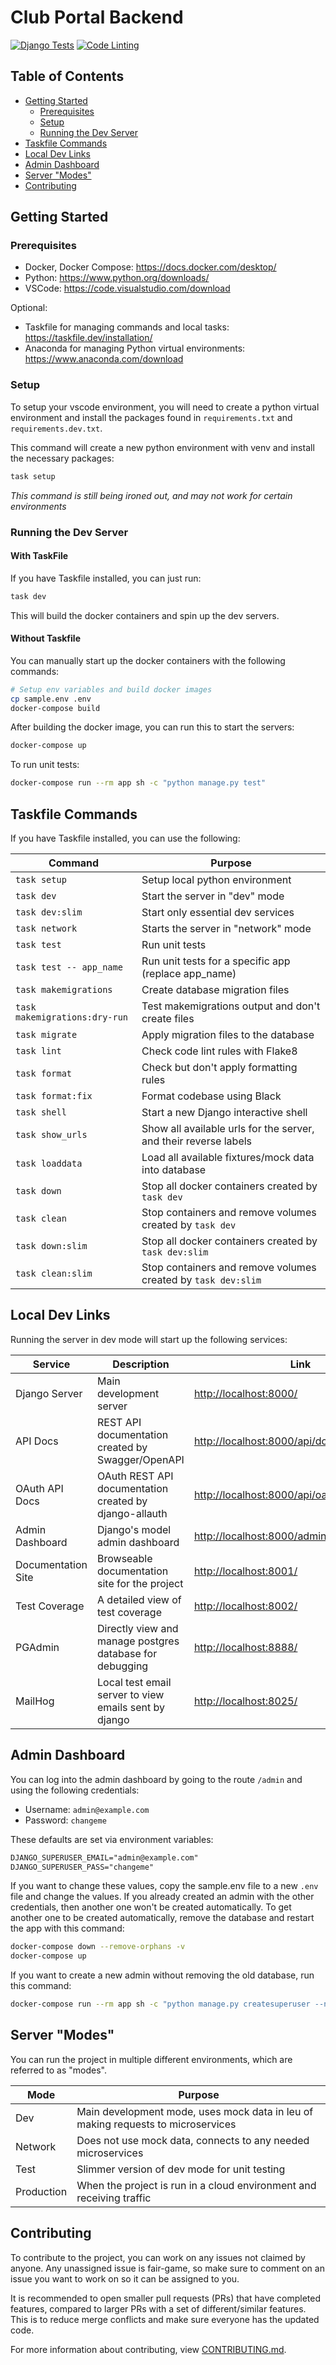 # Club Portal Backend

[![Django Tests](https://github.com/ufosc/Club-Manager/actions/workflows/django-test.yml/badge.svg)](https://github.com/ufosc/Club-Manager/actions/workflows/django-test.yml)
[![Code Linting](https://github.com/UF-CSU/club-portal-backend/actions/workflows/code-lint.yml/badge.svg)](https://github.com/UF-CSU/club-portal-backend/actions/workflows/code-lint.yml)

## Table of Contents

- [Getting Started](#getting-started)
  - [Prerequisites](#prerequisites)
  - [Setup](#setup)
  - [Running the Dev Server](#running-the-dev-server)
- [Taskfile Commands](#taskfile-commands)
- [Local Dev Links](#local-dev-links)
- [Admin Dashboard](#admin-dashboard)
- [Server "Modes"](#server-modes)
- [Contributing](#contributing)

## Getting Started

### Prerequisites

- Docker, Docker Compose: <https://docs.docker.com/desktop/>
- Python: <https://www.python.org/downloads/>
- VSCode: <https://code.visualstudio.com/download>

Optional:

- Taskfile for managing commands and local tasks: <https://taskfile.dev/installation/>
- Anaconda for managing Python virtual environments: <https://www.anaconda.com/download>

### Setup

To setup your vscode environment, you will need to create a python virtual environment and install the packages found in `requirements.txt` and `requirements.dev.txt`.

This command will create a new python environment with venv and install the necessary packages:

```sh
task setup
```

_This command is still being ironed out, and may not work for certain environments_

### Running the Dev Server

#### With TaskFile

If you have Taskfile installed, you can just run:

```sh
task dev
```

This will build the docker containers and spin up the dev servers.

#### Without Taskfile

You can manually start up the docker containers with the following commands:

```sh
# Setup env variables and build docker images
cp sample.env .env
docker-compose build
```

After building the docker image, you can run this to start the servers:

```sh
docker-compose up
```

To run unit tests:

```sh
docker-compose run --rm app sh -c "python manage.py test"
```

## Taskfile Commands

If you have Taskfile installed, you can use the following:

| Command                       | Purpose                                                          |
| ----------------------------- | ---------------------------------------------------------------- |
| `task setup`                  | Setup local python environment                                   |
| `task dev`                    | Start the server in "dev" mode                                   |
| `task dev:slim`               | Start only essential dev services                                |
| `task network`                | Starts the server in "network" mode                              |
| `task test`                   | Run unit tests                                                   |
| `task test -- app_name`       | Run unit tests for a specific app (replace app_name)             |
| `task makemigrations`         | Create database migration files                                  |
| `task makemigrations:dry-run` | Test makemigrations output and don't create files                |
| `task migrate`                | Apply migration files to the database                            |
| `task lint`                   | Check code lint rules with Flake8                                |
| `task format`                 | Check but don't apply formatting rules                           |
| `task format:fix`             | Format codebase using Black                                      |
| `task shell`                  | Start a new Django interactive shell                             |
| `task show_urls`              | Show all available urls for the server, and their reverse labels |
| `task loaddata`               | Load all available fixtures/mock data into database              |
| `task down`                   | Stop all docker containers created by `task dev`                 |
| `task clean`                  | Stop containers and remove volumes created by `task dev`         |
| `task down:slim`              | Stop all docker containers created by `task dev:slim`            |
| `task clean:slim`             | Stop containers and remove volumes created by `task dev:slim`    |

## Local Dev Links

Running the server in dev mode will start up the following services:

| Service            | Description                                              | Link                                           |
| ------------------ | -------------------------------------------------------- | ---------------------------------------------- |
| Django Server      | Main development server                                  | <http://localhost:8000/>                       |
| API Docs           | REST API documentation created by Swagger/OpenAPI        | <http://localhost:8000/api/docs/>              |
| OAuth API Docs     | OAuth REST API documentation created by django-allauth   | <http://localhost:8000/api/oauth/openapi.html> |
| Admin Dashboard    | Django's model admin dashboard                           | <http://localhost:8000/admin/>                 |
| Documentation Site | Browseable documentation site for the project            | <http://localhost:8001/>                       |
| Test Coverage      | A detailed view of test coverage                         | <http://localhost:8002/>                       |
| PGAdmin            | Directly view and manage postgres database for debugging | <http://localhost:8888/>                       |
| MailHog            | Local test email server to view emails sent by django    | <http://localhost:8025/>                       |

## Admin Dashboard

You can log into the admin dashboard by going to the route `/admin` and using the following credentials:

- Username: `admin@example.com`
- Password: `changeme`

These defaults are set via environment variables:

```txt
DJANGO_SUPERUSER_EMAIL="admin@example.com"
DJANGO_SUPERUSER_PASS="changeme"
```

If you want to change these values, copy the sample.env file to a new `.env` file and change the values. If you already created an admin with the other credentials, then another one won't be created automatically. To get another one to be created automatically, remove the database and restart the app with this command:

```sh
docker-compose down --remove-orphans -v
docker-compose up
```

If you want to create a new admin without removing the old database, run this command:

```sh
docker-compose run --rm app sh -c "python manage.py createsuperuser --no-input"
```

## Server "Modes"

You can run the project in multiple different environments, which are referred to as "modes".

| Mode       | Purpose                                                                          |
| ---------- | -------------------------------------------------------------------------------- |
| Dev        | Main development mode, uses mock data in leu of making requests to microservices |
| Network    | Does not use mock data, connects to any needed microservices                     |
| Test       | Slimmer version of dev mode for unit testing                                     |
| Production | When the project is run in a cloud environment and receiving traffic             |

## Contributing

To contribute to the project, you can work on any issues not claimed by anyone. Any unassigned issue is fair-game, so make sure to comment on an issue you want to work on so it can be assigned to you.

It is recommended to open smaller pull requests (PRs) that have completed features, compared to larger PRs with a set of different/similar features. This is to reduce merge conflicts and make sure everyone has the updated code.

For more information about contributing, view [CONTRIBUTING.md](./CONTRIBUTING.md).
